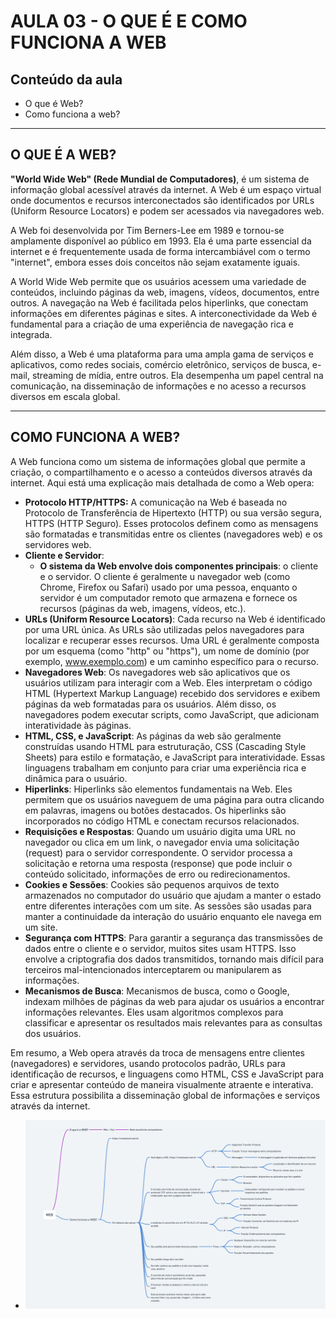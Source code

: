 # AULA 03 - O QUE É E COMO FUNCIONA A WEB

## Conteúdo da aula

- O que é Web?
- Como funciona a web?

---

## O QUE É A WEB?

**"World Wide Web" (Rede Mundial de Computadores)**, é um sistema de informação global acessível através da internet. A Web é um espaço virtual onde documentos e recursos interconectados são identificados por URLs (Uniform Resource Locators) e podem ser acessados via navegadores web.

A Web foi desenvolvida por Tim Berners-Lee em 1989 e tornou-se amplamente disponível ao público em 1993. Ela é uma parte essencial da internet e é frequentemente usada de forma intercambiável com o termo "internet", embora esses dois conceitos não sejam exatamente iguais.

A World Wide Web permite que os usuários acessem uma variedade de conteúdos, incluindo páginas da web, imagens, vídeos, documentos, entre outros. A navegação na Web é facilitada pelos hiperlinks, que conectam informações em diferentes páginas e sites. A interconectividade da Web é fundamental para a criação de uma experiência de navegação rica e integrada.

Além disso, a Web é uma plataforma para uma ampla gama de serviços e aplicativos, como redes sociais, comércio eletrônico, serviços de busca, e-mail, streaming de mídia, entre outros. Ela desempenha um papel central na comunicação, na disseminação de informações e no acesso a recursos diversos em escala global.

---

## COMO FUNCIONA A WEB?

A Web funciona como um sistema de informações global que permite a criação, o compartilhamento e o acesso a conteúdos diversos através da internet. Aqui está uma explicação mais detalhada de como a Web opera:

- **Protocolo HTTP/HTTPS:**
  A comunicação na Web é baseada no Protocolo de Transferência de Hipertexto (HTTP) ou sua versão segura, HTTPS (HTTP Seguro). Esses protocolos definem como as mensagens são formatadas e transmitidas entre os clientes (navegadores web) e os servidores web.
- **Cliente e Servidor**:
  - **O sistema da Web envolve dois componentes principais**: o cliente e o servidor. O cliente é geralmente u navegador web (como Chrome, Firefox ou Safari) usado por uma pessoa, enquanto o servidor é um computador remoto que armazena e fornece os recursos (páginas da web, imagens, vídeos, etc.).
- **URLs (Uniform Resource Locators)**:
  Cada recurso na Web é identificado por uma URL única. As URLs são utilizadas pelos navegadores para localizar e recuperar esses recursos. Uma URL é geralmente composta por um esquema (como "http" ou "https"), um nome de domínio (por exemplo, www.exemplo.com) e um caminho específico para o recurso.
- **Navegadores Web**:
  Os navegadores web são aplicativos que os usuários utilizam para interagir com a Web. Eles interpretam o código HTML (Hypertext Markup Language) recebido dos servidores e exibem páginas da web formatadas para os usuários. Além disso, os navegadores podem executar scripts, como JavaScript, que adicionam interatividade às páginas.
- **HTML, CSS, e JavaScript**:
  As páginas da web são geralmente construídas usando HTML para estruturação, CSS (Cascading Style Sheets) para estilo e formatação, e JavaScript para interatividade. Essas linguagens trabalham em conjunto para criar uma experiência rica e dinâmica para o usuário.
- **Hiperlinks**:
  Hiperlinks são elementos fundamentais na Web. Eles permitem que os usuários naveguem de uma página para outra clicando em palavras, imagens ou botões destacados. Os hiperlinks são incorporados no código HTML e conectam recursos relacionados.
- **Requisições e Respostas**:
  Quando um usuário digita uma URL no navegador ou clica em um link, o navegador envia uma solicitação (request) para o servidor correspondente. O servidor processa a solicitação e retorna uma resposta (response) que pode incluir o conteúdo solicitado, informações de erro ou redirecionamentos.
- **Cookies e Sessões**:
  Cookies são pequenos arquivos de texto armazenados no computador do usuário que ajudam a manter o estado entre diferentes interações com um site. As sessões são usadas para manter a continuidade da interação do usuário enquanto ele navega em um site.
- **Segurança com HTTPS**:
  Para garantir a segurança das transmissões de dados entre o cliente e o servidor, muitos sites usam HTTPS. Isso envolve a criptografia dos dados transmitidos, tornando mais difícil para terceiros mal-intencionados interceptarem ou manipularem as informações.
- **Mecanismos de Busca**:
  Mecanismos de busca, como o Google, indexam milhões de páginas da web para ajudar os usuários a encontrar informações relevantes. Eles usam algoritmos complexos para classificar e apresentar os resultados mais relevantes para as consultas dos usuários.

Em resumo, a Web opera através da troca de mensagens entre clientes (navegadores) e servidores, usando protocolos padrão, URLs para identificação de recursos, e linguagens como HTML, CSS e JavaScript para criar e apresentar conteúdo de maneira visualmente atraente e interativa. Essa estrutura possibilita a disseminação global de informações e serviços através da internet.

- ![o que é web](./../../.github/stage01/img_au03.png)
